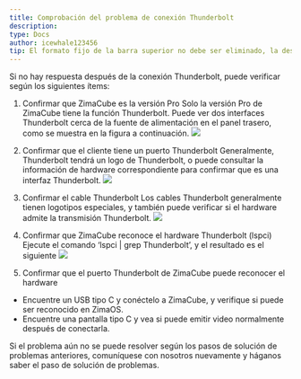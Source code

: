 ```yaml
---
title: Comprobación del problema de conexión Thunderbolt
description: 
type: Docs
author: icewhale123456
tip: El formato fijo de la barra superior no debe ser eliminado, la descripción es el resumen del artículo. Si no se completa, se tomará el primer párrafo del contenido.
---
```

Si no hay respuesta después de la conexión Thunderbolt, puede verificar según los siguientes ítems:

1. Confirmar que ZimaCube es la versión Pro
Solo la versión Pro de ZimaCube tiene la función Thunderbolt. Puede ver dos interfaces Thunderbolt cerca de la fuente de alimentación en el panel trasero, como se muestra en la figura a continuación.
![](https://manage.icewhale.io/api/static/docs/1731392263987_image.png)

2. Confirmar que el cliente tiene un puerto Thunderbolt
Generalmente, Thunderbolt tendrá un logo de Thunderbolt, o puede consultar la información de hardware correspondiente para confirmar que es una interfaz Thunderbolt.
![](https://manage.icewhale.io/api/static/docs/1731392292731_image.png)

3. Confirmar el cable Thunderbolt
Los cables Thunderbolt generalmente tienen logotipos especiales, y también puede verificar si el hardware admite la transmisión Thunderbolt.
![](https://manage.icewhale.io/api/static/docs/1731392311295_image.png)

4. Confirmar que ZimaCube reconoce el hardware Thunderbolt (lspci)
Ejecute el comando ‘lspci | grep Thunderbolt’, y el resultado es el siguiente
![](https://manage.icewhale.io/api/static/docs/1731392323684_image.png)

5. Confirmar que el puerto Thunderbolt de ZimaCube puede reconocer el hardware
- Encuentre un USB tipo C y conéctelo a ZimaCube, y verifique si puede ser reconocido en ZimaOS.
- Encuentre una pantalla tipo C y vea si puede emitir video normalmente después de conectarla.

Si el problema aún no se puede resolver según los pasos de solución de problemas anteriores, comuníquese con nosotros nuevamente y háganos saber el paso de solución de problemas.